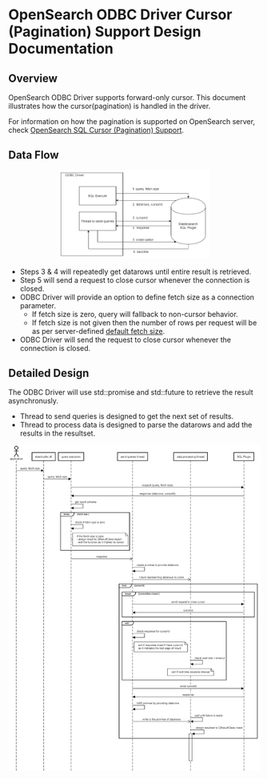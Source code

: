 # OpenSearch ODBC Driver Cursor (Pagination) Support Design Documentation

## Overview
OpenSearch ODBC Driver supports forward-only cursor. This document illustrates how the cursor(pagination) is handled in the driver. 

For information on how the pagination is supported on OpenSearch server, check [OpenSearch SQL Cursor (Pagination) Support](https://github.com/opensearch-project/sql/blob/main/docs/dev/Pagination.md).

## Data Flow
<p align="center"> 
<img src="img/data_flow.png" width="60%">
</p>

* Steps 3 & 4 will repeatedly get datarows until entire result is retrieved.
* Step 5 will send a request to close cursor whenever the connection is closed.
* ODBC Driver will provide an option to define fetch size as a connection parameter.
  * If fetch size is zero, query will fallback to non-cursor behavior.
  * If fetch size is not given then the number of rows per request will be as per server-defined [default fetch size](https://github.com/opensearch-project/sql/blob/main/docs/dev/Pagination.md#42-salient-points).
* ODBC Driver will send the request to close cursor whenever the connection is closed.

## Detailed Design

The ODBC Driver will use std::promise and std::future to retrieve the result asynchronusly.

* Thread to send queries is designed to get the next set of results.
* Thread to process data is designed to parse the datarows and add the results in the resultset.

<img src="img/async_result_retrieval.png">

